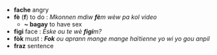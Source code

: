 - **fache** angry
- **fè** (**f**) to do : _Mkonnen mdiw **fè**m wèw pa kol video_
    - **~ bagay** to have sex
- **figi** face : _Èske ou te wè **figi**m?_
- **fòk** must : _**Fok** ou aprann mange mange haïtienne yo wi yo gou anpil_
- **fraz** sentence